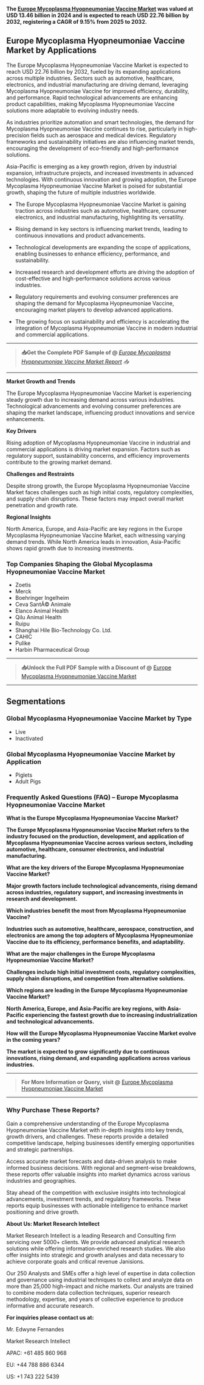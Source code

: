 <p><strong>The <a href="https://www.marketresearchintellect.com/download-sample/?rid=1019531&amp;utm_source=Pulse-April-Europe&amp;utm_medium=852">Europe Mycoplasma Hyopneumoniae Vaccine Market</a> was valued at USD 13.46 billion in 2024 and is expected to reach USD 22.76 billion by 2032, registering a CAGR of 9.15% from 2025 to 2032.</strong></p><h2>Europe Mycoplasma Hyopneumoniae Vaccine Market by Applications&nbsp;</h2><p><p>The Europe Mycoplasma Hyopneumoniae Vaccine Market is expected to reach USD 22.76 billion by 2032, fueled by its expanding applications across multiple industries. Sectors such as automotive, healthcare, electronics, and industrial manufacturing are driving demand, leveraging Mycoplasma Hyopneumoniae Vaccine for improved efficiency, durability, and performance. Rapid technological advancements are enhancing product capabilities, making Mycoplasma Hyopneumoniae Vaccine solutions more adaptable to evolving industry needs.</p><p>As industries prioritize automation and smart technologies, the demand for Mycoplasma Hyopneumoniae Vaccine continues to rise, particularly in high-precision fields such as aerospace and medical devices. Regulatory frameworks and sustainability initiatives are also influencing market trends, encouraging the development of eco-friendly and high-performance solutions.</p><p>Asia-Pacific is emerging as a key growth region, driven by industrial expansion, infrastructure projects, and increased investments in advanced technologies. With continuous innovation and growing adoption, the Europe Mycoplasma Hyopneumoniae Vaccine Market is poised for substantial growth, shaping the future of multiple industries worldwide.</p></p><ul><li><p>The Europe Mycoplasma Hyopneumoniae Vaccine Market is gaining traction across industries such as automotive, healthcare, consumer electronics, and industrial manufacturing, highlighting its versatility.</p></li><li><p>Rising demand in key sectors is influencing market trends, leading to continuous innovations and product advancements.</p></li><li><p>Technological developments are expanding the scope of applications, enabling businesses to enhance efficiency, performance, and sustainability.</p></li><li><p>Increased research and development efforts are driving the adoption of cost-effective and high-performance solutions across various industries.</p></li><li><p>Regulatory requirements and evolving consumer preferences are shaping the demand for Mycoplasma Hyopneumoniae Vaccine, encouraging market players to develop advanced applications.</p></li><li><p>The growing focus on sustainability and efficiency is accelerating the integration of Mycoplasma Hyopneumoniae Vaccine in modern industrial and commercial applications.</p></li></ul><hr /><blockquote><p><strong><span class="font-[700]">📥Get the Complete PDF Sample of @ </span></strong><em><span class="font-[700]"><a href="https://www.marketresearchintellect.com/download-sample/?rid=1019531&amp;utm_source=Pulse-April-Europe&amp;utm_medium=852" target="_blank" data-tracking-control-name="article-ssr-frontend-pulse_little-text-block" data-tracking-will-navigate="" data-test-link="">Europe Mycoplasma Hyopneumoniae Vaccine Market Report</a>&nbsp;📥</span></em></p></blockquote><hr /><p class="" data-start="77" data-end="360"><strong data-start="77" data-end="105">Market Growth and Trends</strong></p><p class="" data-start="77" data-end="360">The Europe Mycoplasma Hyopneumoniae Vaccine Market is experiencing steady growth due to increasing demand across various industries. Technological advancements and evolving consumer preferences are shaping the market landscape, influencing product innovations and service enhancements.</p><p class="" data-start="362" data-end="606"><strong data-start="362" data-end="377">Key Drivers</strong></p><p class="" data-start="362" data-end="606">Rising adoption of Mycoplasma Hyopneumoniae Vaccine in industrial and commercial applications is driving market expansion. Factors such as regulatory support, sustainability concerns, and efficiency improvements contribute to the growing market demand.</p><p class="" data-start="608" data-end="849"><strong data-start="608" data-end="637">Challenges and Restraints</strong></p><p class="" data-start="608" data-end="849">Despite strong growth, the Europe Mycoplasma Hyopneumoniae Vaccine Market faces challenges such as high initial costs, regulatory complexities, and supply chain disruptions. These factors may impact overall market penetration and growth rate.</p><p class="" data-start="851" data-end="1095"><strong data-start="851" data-end="872">Regional Insights</strong></p><p class="" data-start="851" data-end="1095">North America, Europe, and Asia-Pacific are key regions in the Europe Mycoplasma Hyopneumoniae Vaccine Market, each witnessing varying demand trends. While North America leads in innovation, Asia-Pacific shows rapid growth due to increasing investments.</p><p><h3>Top Companies Shaping the Global Mycoplasma Hyopneumoniae Vaccine Market </h3><ul><li>Zoetis</li><li>Merck</li><li>Boehringer Ingelheim</li><li>Ceva SantÃ© Animale</li><li>Elanco Animal Health</li><li>Qilu Animal Health</li><li>Ruipu</li><li>Shanghai Hile Bio-Technology Co. Ltd.</li><li>CAHIC</li><li>Pulike</li><li>Harbin Pharmaceutical Group</li></ul></p><hr /><blockquote><p><strong>📥Unlock the Full PDF Sample with a Discount of @</strong> <a href="https://www.marketresearchintellect.com/ask-for-discount/?rid=1019531&amp;utm_source=Pulse-April-Europe&amp;utm_medium=852">Europe Mycoplasma Hyopneumoniae Vaccine Market</a></p></blockquote><hr /><p><h2>Segmentations</h2><h3>Global Mycoplasma Hyopneumoniae Vaccine Market by Type</h3><ul><li>Live</li><li>Inactivated</li></ul><h3>Global Mycoplasma Hyopneumoniae Vaccine Market by Application</h3><ul><li>Piglets</li><li>Adult Pigs</li></ul></p><h3><strong>Frequently Asked Questions (FAQ) &ndash; Europe Mycoplasma Hyopneumoniae Vaccine Market</strong></h3><p><strong>What is the Europe Mycoplasma Hyopneumoniae Vaccine Market?</strong></p><p><strong>The Europe Mycoplasma Hyopneumoniae Vaccine Market refers to the industry focused on the production, development, and application of Mycoplasma Hyopneumoniae Vaccine across various sectors, including automotive, healthcare, consumer electronics, and industrial manufacturing.</strong></p><p><strong>What are the key drivers of the Europe Mycoplasma Hyopneumoniae Vaccine Market?</strong></p><p><strong>Major growth factors include technological advancements, rising demand across industries, regulatory support, and increasing investments in research and development.</strong></p><p><strong>Which industries benefit the most from Mycoplasma Hyopneumoniae Vaccine?</strong></p><p><strong>Industries such as automotive, healthcare, aerospace, construction, and electronics are among the top adopters of Mycoplasma Hyopneumoniae Vaccine due to its efficiency, performance benefits, and adaptability.</strong></p><p><strong>What are the major challenges in the Europe Mycoplasma Hyopneumoniae Vaccine Market?</strong></p><p><strong>Challenges include high initial investment costs, regulatory complexities, supply chain disruptions, and competition from alternative solutions.</strong></p><p><strong>Which regions are leading in the Europe Mycoplasma Hyopneumoniae Vaccine Market?</strong></p><p><strong>North America, Europe, and Asia-Pacific are key regions, with Asia-Pacific experiencing the fastest growth due to increasing industrialization and technological advancements.</strong></p><p><strong>How will the Europe Mycoplasma Hyopneumoniae Vaccine Market evolve in the coming years?</strong></p><p><strong>The market is expected to grow significantly due to continuous innovations, rising demand, and expanding applications across various industries.</strong></p><hr /><blockquote><p><span class="font-[700]"><strong>For More Information or Query, visit&nbsp;@</strong>&nbsp;</span><span class="font-[700]"><a href="https://www.marketresearchintellect.com/product/global-mycoplasma-hyopneumoniae-vaccine-market/?utm_source=Linkedin&utm_medium=852" target="_blank" data-tracking-control-name="article-ssr-frontend-pulse_little-text-block" data-tracking-will-navigate="" data-test-link="">Europe Mycoplasma Hyopneumoniae Vaccine Market</a></span></p></blockquote><hr /><h3><strong data-start="0" data-end="31">Why Purchase These Reports?</strong></h3><p class="" data-start="35" data-end="297">Gain a comprehensive understanding of the Europe Mycoplasma Hyopneumoniae Vaccine Market with in-depth insights into key trends, growth drivers, and challenges. These reports provide a detailed competitive landscape, helping businesses identify emerging opportunities and strategic partnerships.</p><p class="" data-start="299" data-end="540">Access accurate market forecasts and data-driven analysis to make informed business decisions. With regional and segment-wise breakdowns, these reports offer valuable insights into market dynamics across various industries and geographies.</p><p class="" data-start="542" data-end="784">Stay ahead of the competition with exclusive insights into technological advancements, investment trends, and regulatory frameworks. These reports equip businesses with actionable intelligence to enhance market positioning and drive growth.</p><p><strong><span class="font-[700]">About Us: Market Research Intellect</span></strong></p><p><span class="">Market Research Intellect is a leading Research and Consulting firm servicing over 5000+ clients. We provide advanced analytical research solutions while offering information-enriched research studies.&nbsp;</span>We also offer insights into strategic and growth analyses and data necessary to achieve corporate goals and critical revenue Janisions.</p><p><span class="">Our 250 Analysts and SMEs offer a high level of expertise in data collection and governance using industrial techniques to collect and analyze data on more than 25,000 high-impact and niche markets. Our analysts are trained to combine modern data collection techniques, superior research methodology, expertise, and years of collective experience to produce informative and accurate research.</span></p><p><strong>For inquiries please contact us at:</strong></p><p>Mr. Edwyne Fernandes</p><p>Market Research Intellect</p><p>APAC: +61 485 860 968</p><p>EU: +44 788 886 6344</p><p>US: +1 743 222 5439</p>